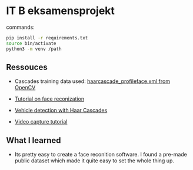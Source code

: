 # IT B eksamensprojekt

commands:
```bash
pip install -r requirements.txt
source bin/activate
python3 -m venv /path
```


## Ressouces
* Cascades training data used: [haarcascade_profileface.xml from OpenCV](https://github.com/opencv/opencv/blob/master/data/haarcascades/haarcascade_profileface.xml)

* [Tutorial on face reconization](https://docs.opencv.org/4.0.1/db/d28/tutorial_cascade_classifier.html)

* [Vehicle detection with Haar Cascades](https://github.com/andrewssobral/vehicle_detection_haarcascades)

* [Video capture tutorial](https://docs.opencv.org/3.0-beta/doc/py_tutorials/py_gui/py_video_display/py_video_display.html)

## What I learned

* Its pretty easy to create a face reconition software. I found a pre-made public dataset which made it quite easy to set the whole thing up.
